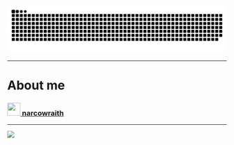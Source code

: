 <p align="center">
    <a href="https://uwu.gal"><img src="https://raw.githubusercontent.com/ijsbol/ijsbol/refs/heads/output/github-contribution-grid-snake-dark.svg"></a>
</p>
<hr>
<h1>About me</h1>
<h3><a href="https://t.me/narcowraith"><img style="align-content:" width="30px" height="30px" src="https://i.ibb.co/B5sHtcpM/DOx-Eaeskqat7.png"> narcowraith</a></h3>
<hr>
<a href="https://discord.gg/cartel"><img src="https://i.ibb.co/235NnH3p/correctbanner.webp"/></a>

